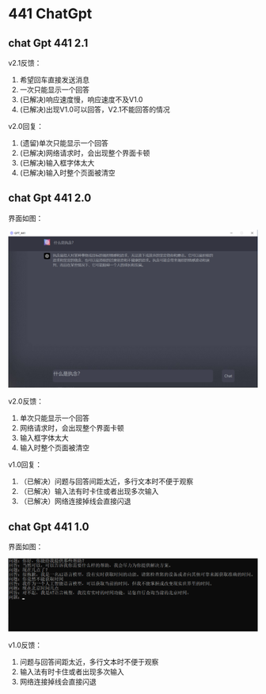# 441 ChatGpt


## chat Gpt 441 2.1
v2.1反馈：
1. 希望回车直接发送消息
2. 一次只能显示一个回答
3. (已解决)响应速度慢，响应速度不及V1.0
4. (已解决)出现V1.0可以回答，V2.1不能回答的情况

v2.0回复：
1. (遗留)单次只能显示一个回答
2. (已解决)网络请求时，会出现整个界面卡顿
3. (已解决)输入框字体太大
4. (已解决)输入时整个页面被清空


## chat Gpt 441 2.0
界面如图：

![avatar](./v2.0.png)

v2.0反馈：
1. 单次只能显示一个回答
2. 网络请求时，会出现整个界面卡顿
3. 输入框字体太大
4. 输入时整个页面被清空

v1.0回复：
1. （已解决）问题与回答间距太近，多行文本时不便于观察
2. （已解决）输入法有时卡住或者出现多次输入
3. （已解决）网络连接掉线会直接闪退


## chat Gpt 441 1.0

界面如图：

![avatar](./v1.0.png)

v1.0反馈：
1. 问题与回答间距太近，多行文本时不便于观察
2. 输入法有时卡住或者出现多次输入
3. 网络连接掉线会直接闪退
